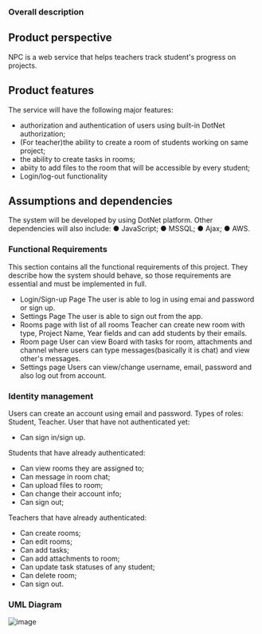### Overall description
## Product perspective
NPC is a web service that helps teachers track student's progress on projects.
## Product features
The service will have the following major features:
- authorization and authentication of users using built-in DotNet authorization;
- (For teacher)the ability to create a room of students working on same project;
- the ability to create tasks in rooms;
- abiity to add files to the room that will be accessible by every student;
- Login/log-out functionality

## Assumptions and dependencies
The system will be developed by using DotNet platform. Other dependencies will also
include:
● JavaScript;
● MSSQL;
● Ajax;
● AWS.
### Functional Requirements
This section contains all the functional requirements of this project. They describe how the
system should behave, so those requirements are essential and must be implemented in full.
- Login/Sign-up Page
The user is able to log in using emai and password or sign up.
- Settings Page
The user is able to sign out from the app.
- Rooms page with list of all rooms
Teacher can create new room with type, Project Name, Year fields and can add students by their emails.
- Room page
User can view Board with tasks for room, attachments and channel where users can type messages(basically it is chat) and view other's messages.
- Settings page
Users can view/change username, email, password and also log out from account. 
### Identity management
Users can create an account using email and password.
Types of roles: Student, Teacher.
User that have not authenticated yet:
- Can sign in/sign up.

Students that have already authenticated:
- Can view rooms they are assigned to;
- Can message in room chat;
- Can upload files to room;
- Can change their account info;
- Can sign out;

Teachers that have already authenticated:
- Can create rooms;
- Can edit rooms;
- Can add tasks;
- Can add attachments to room;
- Can update task statuses of any student; 
- Can delete room;
- Can sign out.
### UML Diagram
![image](https://user-images.githubusercontent.com/58877099/212495042-e38b64b3-a3a1-4d1c-8c13-0995ce3c3c33.png)

